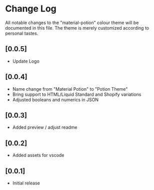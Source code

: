 # Change Log

All notable changes to the "material-potion" colour theme will be documented in this file. The theme is merely customized according to personal tastes.

## [0.0.5]

- Update Logo

## [0.0.4]

- Name change from "Material Potion" to "Potion Theme"
- Bring support to HTML/Liquid Standard and Shopify variations
- Adjusted booleans and numerics in JSON

## [0.0.3]

- Added preview / adjust readme


## [0.0.2]

- Added assets for vscode


## [0.0.1]

- Initial release
